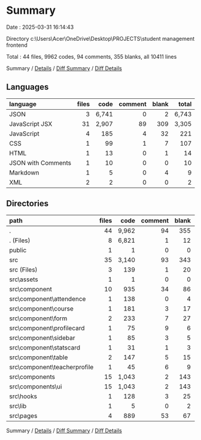 # Summary

Date : 2025-03-31 16:14:43

Directory c:\\Users\\Acer\\OneDrive\\Desktop\\PROJECTS\\student management frontend

Total : 44 files,  9962 codes, 94 comments, 355 blanks, all 10411 lines

Summary / [Details](details.md) / [Diff Summary](diff.md) / [Diff Details](diff-details.md)

## Languages
| language | files | code | comment | blank | total |
| :--- | ---: | ---: | ---: | ---: | ---: |
| JSON | 3 | 6,741 | 0 | 2 | 6,743 |
| JavaScript JSX | 31 | 2,907 | 89 | 309 | 3,305 |
| JavaScript | 4 | 185 | 4 | 32 | 221 |
| CSS | 1 | 99 | 1 | 7 | 107 |
| HTML | 1 | 13 | 0 | 1 | 14 |
| JSON with Comments | 1 | 10 | 0 | 0 | 10 |
| Markdown | 1 | 5 | 0 | 4 | 9 |
| XML | 2 | 2 | 0 | 0 | 2 |

## Directories
| path | files | code | comment | blank | total |
| :--- | ---: | ---: | ---: | ---: | ---: |
| . | 44 | 9,962 | 94 | 355 | 10,411 |
| . (Files) | 8 | 6,821 | 1 | 12 | 6,834 |
| public | 1 | 1 | 0 | 0 | 1 |
| src | 35 | 3,140 | 93 | 343 | 3,576 |
| src (Files) | 3 | 139 | 1 | 20 | 160 |
| src\\assets | 1 | 1 | 0 | 0 | 1 |
| src\\component | 10 | 935 | 34 | 86 | 1,055 |
| src\\component\\attendence | 1 | 138 | 0 | 4 | 142 |
| src\\component\\course | 1 | 181 | 3 | 17 | 201 |
| src\\component\\form | 2 | 233 | 7 | 27 | 267 |
| src\\component\\profilecard | 1 | 75 | 9 | 6 | 90 |
| src\\component\\sidebar | 1 | 85 | 3 | 5 | 93 |
| src\\component\\statscard | 1 | 31 | 1 | 3 | 35 |
| src\\component\\table | 2 | 147 | 5 | 15 | 167 |
| src\\component\\teacherprofile | 1 | 45 | 6 | 9 | 60 |
| src\\components | 15 | 1,043 | 2 | 143 | 1,188 |
| src\\components\\ui | 15 | 1,043 | 2 | 143 | 1,188 |
| src\\hooks | 1 | 128 | 3 | 25 | 156 |
| src\\lib | 1 | 5 | 0 | 2 | 7 |
| src\\pages | 4 | 889 | 53 | 67 | 1,009 |

Summary / [Details](details.md) / [Diff Summary](diff.md) / [Diff Details](diff-details.md)